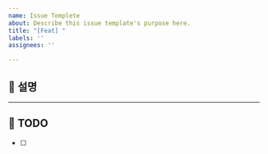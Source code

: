 ```yaml
---
name: Issue Templete
about: Describe this issue template's purpose here.
title: "[Feat] "
labels: ''
assignees: ''

---
```


## 📌 설명



---

## 📌 TODO
* [ ]
